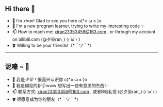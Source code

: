 ## Hi there 👋

- 🌱 I’m _xiran_! Glad to see you here o(\*≥ ω ≤ )o
- 🍃 I'm a new program learner, trying to write my interesting code ✨
- 📫 How to reach me: <xiran23353456@163.com> , or through my account on bilibili.com (@夕染ran_) (›´ω`‹ )
- 🍀 Willing to be your friends!（\*＾ワ＾\*）

---

## 泥嚎 ~ 👋

- 🌱 我是*夕染*！很高兴认识你 o(\*≥ ω ≤ )o
- 🍃 我是编程的新手www 想写出一些有意思的东西✨
- 📫 联系方式: <xiran23353456@163.com> , 或者B站私信 (@夕染ran_) (›´ω`‹ )
- 🍀 很愿意成为你的朋友（\*＾ワ＾\*）
